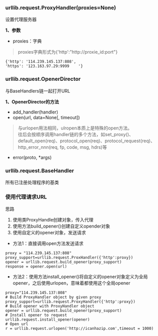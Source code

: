 ### urllib.request.ProxyHandler(proxies=None)

设置代理服务器

**1、参数**
- proxies：字典
> proxies字典形式为{'http':"http://proxie_id:port"}
```
{'http': '114.239.145.137:808',
'https': '123.163.97.29:9999	'}
```


### urllib.request.OpenerDirector

与BaseHandlers链一起打开URL

**1、OpenerDirector的方法**

- add_handler(handler)
- open(url, data=None[, timeout])
> 与urlopen用法相同，ulropen本质上是特殊的open方法。  
> 往后会按顺序调用handler链的多个方法，如set_proxy()、default_open(req)、protocol_open(req)、protocol_request(req)、http_error_nnn(req, fp, code, msg, hdrs)等
- error(proto, *args)

### urllib.request.BaseHandler
所有已注册处理程序的基类



### 使用代理请求URL

思路
1. 使用类ProxyHandle创建对象，传入代理
2. 使用方法build_opener()创建自定义opender对象
3. 使用自定义的opener对象，发送请求
- 方法1：直接调用open方法发送请求
```
proxy = "114.239.145.137:808"
proxy_support=urllib.request.ProxHandler({'http':proxy})
opener = urllib.request.build_opener(proxy_support)
response = opener.open(url)
```

- 方法2：使用方法install_opener()将自定义的opener对象定义为全局opener，之后使用urlopen，意味着都使用这个全局opener

```
proxy="114.239.145.137:808"
# Build ProxyHandler object by given proxy
proxy_support=urllib.request.ProxyHandler({'http':proxy})
# Build opener with ProxyHandler object
opener = urllib.request.build_opener(proxy_support)
# Install opener to request
urllib.request.install_opener(opener)
# Open url
r = urllib.request.urlopen('http://icanhazip.com',timeout = 1000)
```
